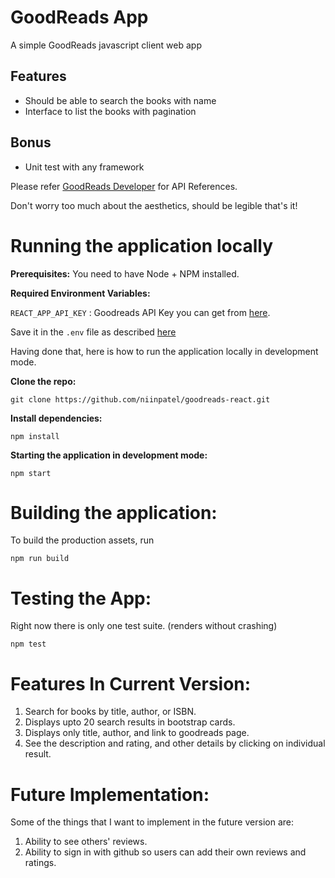 # GoodReads App
A simple GoodReads javascript client web app

## Features
* Should be able to search the books with name
* Interface to list the books with pagination

## Bonus
* Unit test with any framework

Please refer [GoodReads Developer](https://www.goodreads.com/api) for API References.

Don't worry too much about the aesthetics, should be legible that's it!

# Running the application locally

**Prerequisites:** You need to have Node + NPM installed.

**Required Environment Variables:**

`REACT_APP_API_KEY` : Goodreads API Key you can get from [here](https://www.goodreads.com/api/keys).

Save it in the `.env` file as described [here](https://github.com/facebook/create-react-app/blob/master/packages/react-scripts/template/README.md#adding-custom-environment-variables)

Having done that, here is how to run the application locally in development mode.

**Clone the repo:**

    git clone https://github.com/niinpatel/goodreads-react.git

**Install dependencies:**

    npm install

**Starting the application in development mode:**

    npm start

# Building the application:

To build the production assets, run

    npm run build

# Testing the App:

Right now there is only one test suite. (renders without crashing)

    npm test

# Features In Current Version:

1. Search for books by title, author, or ISBN.
2. Displays upto 20 search results in bootstrap cards.
3. Displays only title, author, and link to goodreads page.
4. See the description and rating, and other details by clicking on individual result.

# Future Implementation:

Some of the things that I want to implement in the future version are:

1. Ability to see others' reviews.
2. Ability to sign in with github so users can add their own reviews and ratings.
